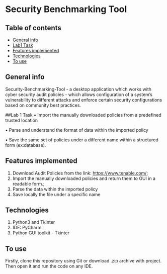 # Security Benchmarking Tool

## Table of contents
* [General info](#general-info)
* [Lab1 Task](#lab-1-task)
* [Features implemented](#features-implemented)
* [Technologies](#technologies)
* [To use](#to-use)
## General info
Security-Benchmarking-Tool - a desktop application which works with cyber security audit policies - which allows configuration of a system’s vulnerability to different attacks and enforce certain security configurations based on community best practices.

##Lab 1 Task
• Import the manually downloaded policies from a predefined trusted location

• Parse and understand the format of data within the imported policy

• Save the same set of policies under a different name within a structured form (ex:database).

## Features implemented
1. Download Audit Policies from the link: https://www.tenable.com/;
2. Import the manually downloaded policies and return them to GUI in a readable form.;
3. Parse the data within the imported policy
4. Save locally the file under a specific name
 
## Technologies
1. Python3 and Tkinter
2. IDE: PyCharm
3. Python GUI toolkit - Tkinter

## To use
Firstly, clone this repository using Git or download .zip archive with project.
Then open it and run the code on any IDE.

